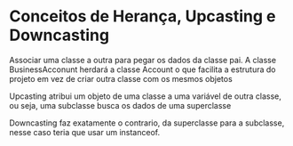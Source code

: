 # Conceitos de Herança, Upcasting e Downcasting

Associar uma classe a outra para pegar os dados da classe pai.
A classe BusinessAcconunt herdará a classe Account o que facilita a estrutura do projeto em vez de criar outra classe com os mesmos objetos

Upcasting atribui um objeto de uma classe a uma variável de outra classe, ou seja, uma subclasse busca os dados de uma superclasse

Downcasting faz exatamente o contrario, da superclasse para a subclasse, nesse caso teria que usar um instanceof.
